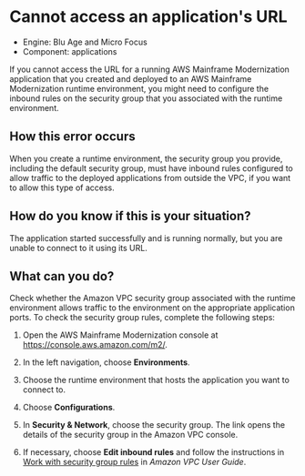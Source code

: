 # Cannot access an application's URL<a name="both-application-connectivity"></a>
+ Engine: Blu Age and Micro Focus
+ Component: applications

If you cannot access the URL for a running AWS Mainframe Modernization application that you created and deployed to an AWS Mainframe Modernization runtime environment, you might need to configure the inbound rules on the security group that you associated with the runtime environment\.

## How this error occurs<a name="both-application-connectivity-how"></a>

When you create a runtime environment, the security group you provide, including the default security group, must have inbound rules configured to allow traffic to the deployed applications from outside the VPC, if you want to allow this type of access\.

## How do you know if this is your situation?<a name="both-application-connectivity-situation"></a>

The application started successfully and is running normally, but you are unable to connect to it using its URL\.

## What can you do?<a name="both-application-connectivity-actions"></a>

Check whether the Amazon VPC security group associated with the runtime environment allows traffic to the environment on the appropriate application ports\. To check the security group rules, complete the following steps:

1. Open the AWS Mainframe Modernization console at [https://console\.aws\.amazon\.com/m2/](https://us-west-2.console.aws.amazon.com/m2/home?region=us-west-2#/)\.

1. In the left navigation, choose **Environments**\.

1. Choose the runtime environment that hosts the application you want to connect to\.

1. Choose **Configurations**\.

1. In **Security & Network**, choose the security group\. The link opens the details of the security group in the Amazon VPC console\.

1. If necessary, choose **Edit inbound rules** and follow the instructions in [Work with security group rules](https://docs.aws.amazon.com/vpc/latest/userguide/VPC_SecurityGroups.html#working-with-security-group-rules) in *Amazon VPC User Guide*\.